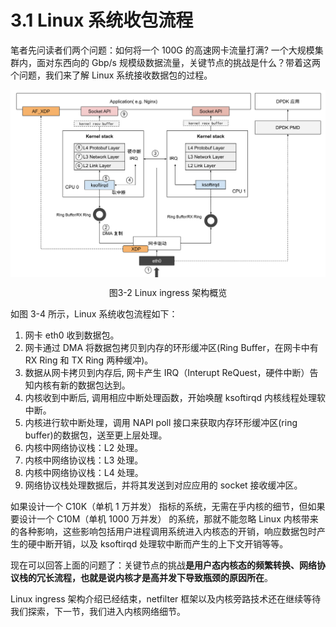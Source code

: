 # 3.1 Linux 系统收包流程

笔者先问读者们两个问题：如何将一个 100G 的高速网卡流量打满? 一个大规模集群内，面对东西向的 Gbp/s 规模级数据流量，关键节点的挑战是什么？带着这两个问题，我们来了解 Linux 系统接收数据包的过程。

<div  align="center">
	<img src="../assets/networking.svg" width="650"  align=center />
	<p>图3-2 Linux ingress 架构概览 </p>
</div>

如图 3-4 所示，Linux 系统收包流程如下：

1. 网卡 eth0 收到数据包。
2. 网卡通过 DMA 将数据包拷贝到内存的环形缓冲区(Ring Buffer，在网卡中有 RX Ring 和 TX Ring 两种缓冲)。
3. 数据从网卡拷贝到内存后, 网卡产生 IRQ（Interupt ReQuest，硬件中断）告知内核有新的数据包达到。
4. 内核收到中断后, 调用相应中断处理函数，开始唤醒 ksoftirqd 内核线程处理软中断。
5. 内核进行软中断处理，调用 NAPI poll 接口来获取内存环形缓冲区(ring buffer)的数据包，送至更上层处理。
6. 内核中网络协议栈：L2 处理。
7. 内核中网络协议栈：L3 处理。
8. 内核中网络协议栈：L4 处理。
9. 网络协议栈处理数据后，并将其发送到对应应用的 socket 接收缓冲区。

如果设计一个 C10K（单机 1 万并发） 指标的系统，无需在乎内核的细节，但如果要设计一个 C10M（单机 1000 万并发） 的系统，那就不能忽略 Linux 内核带来的各种影响，这些影响包括用户进程调用系统进入内核态的开销，响应数据包时产生的硬中断开销，以及 ksoftirqd 处理软中断而产生的上下文开销等等。

现在可以回答上面的问题了：关键节点的挑战**是用户态内核态的频繁转换、网络协议栈的冗长流程，也就是说内核才是高并发下导致瓶颈的原因所在**。


Linux ingress 架构介绍已经结束，netfilter 框架以及内核旁路技术还在继续等待我们探索，下一节，我们进入内核网络细节。